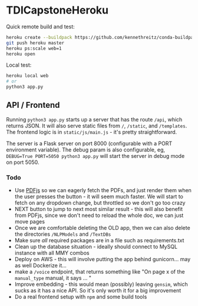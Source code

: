 # TDICapstoneHeroku

Quick remote build and test:
```sh
heroku create --buildpack https://github.com/kennethreitz/conda-buildpack.git
git push heroku master
heroku ps:scale web=1
heroku open
```

Local test:
```sh
heroku local web
# or
python3 app.py
```

## API / Frontend

Running `python3 app.py` starts up a server that has the route `/api`, which returns JSON. It will also serve static files from `/`, `/static`, and `/templates`. The frontend logic is in `static/js/main.js` - it's pretty straightforward. 

The server is a Flask server on port 8000 (configurable with a PORT environment variable). The debug param is also configurable, eg, `DEBUG=True PORT=5050 python3 app.py` will start the server in debug mode on port 5050.

### Todo

* Use [PDFjs](https://mozilla.github.io/pdf.js/examples/) so we can eagerly fetch the PDFs, and just render them when the user presses the button - it will seem much faster. We will start to fetch on any dropdown change, but throttled so we don't go too crazy
* NEXT button to jump to next most similar result - this will also benefit from PDFjs, since we don't need to reload the whole doc, we can just move pages
* Once we are comfortable deleting the OLD app, then we can also delete the directories `/NLPModels` and `/TextDBs`
* Make sure _all_ required packages are in a file such as requirements.txt
* Clean up the database situation - ideally should connect to MySQL instance with all MMY combos
* Deploy on AWS - this will involve putting the app behind gunicorn... may as well Dockerize it...
* make a `/voice` endpoint, that returns something like "On page x of the `manual_type` manual, it says ... " 
* Improve embedding - this would mean (possibly) leaving `gensim`, which sucks as it has a nice API. So it's only worth it for a big improvement
* Do a real frontend setup with `npm` and some build tools
